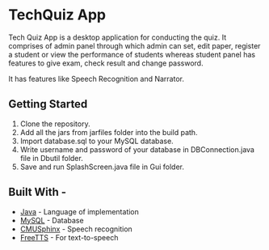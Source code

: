 # TechQuiz App

 Tech Quiz App is a desktop application for conducting the quiz. It comprises of admin panel through which admin can set, edit paper, register a student or view the performance of students whereas student panel has features to give exam, check result and change password.

It has features like Speech Recognition and Narrator.

## Getting Started

1. Clone the repository.
2. Add all the jars from jarfiles folder into the build path.
3. Import database.sql to your MySQL database.
4. Write username and password of your database in DBConnection.java file in Dbutil folder.
5. Save and run SplashScreen.java file in Gui folder.

## Built With -

* [Java](https://www.oracle.com/technetwork/java/javase/downloads/index.html) - Language of implementation
* [MySQL](https://dev.mysql.com/doc/) - Database
* [CMUSphinx](https://cmusphinx.github.io/wiki/about/) - Speech recognition
* [FreeTTS](https://freetts.sourceforge.io/) - For text-to-speech

